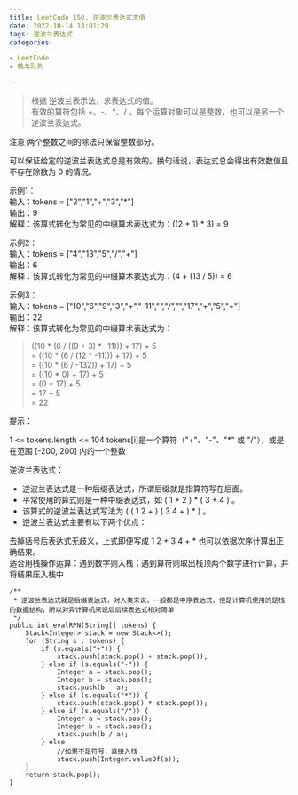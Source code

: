 ```yaml
---
title: LeetCode 150. 逆波兰表达式求值
date: 2022-10-14 18:01:29
tags: 逆波兰表达式
categories:

- LeetCode
- 栈与队列

---
```


> 根据 逆波兰表示法，求表达式的值。  
> 有效的算符包括 +、-、*、/ 。每个运算对象可以是整数，也可以是另一个逆波兰表达式。
>


<!--more-->
注意 两个整数之间的除法只保留整数部分。

可以保证给定的逆波兰表达式总是有效的。换句话说，表达式总会得出有效数值且不存在除数为 0 的情况。

示例1：  
输入：tokens = ["2","1","+","3","*"]  
输出：9  
解释：该算式转化为常见的中缀算术表达式为：((2 + 1) * 3) = 9

示例2：  
输入：tokens = ["4","13","5","/","+"]  
输出：6  
解释：该算式转化为常见的中缀算术表达式为：(4 + (13 / 5)) = 6

示例3：  
输入：tokens = ["10","6","9","3","+","-11","*","/","*","17","+","5","+"]  
输出：22  
解释：该算式转化为常见的中缀算术表达式为：
> ((10 * (6 / ((9 + 3) * -11))) + 17) + 5  
> = ((10 * (6 / (12 * -11))) + 17) + 5  
> = ((10 * (6 / -132)) + 17) + 5  
> = ((10 * 0) + 17) + 5  
> = (0 + 17) + 5  
> = 17 + 5  
> = 22

提示：

1 <= tokens.length <= 104
tokens[i]是一个算符（"+"、"-"、"*" 或 "/"），或是在范围 [-200, 200] 内的一个整数

逆波兰表达式：

* 逆波兰表达式是一种后缀表达式，所谓后缀就是指算符写在后面。
* 平常使用的算式则是一种中缀表达式，如 ( 1 + 2 ) * ( 3 + 4 ) 。
* 该算式的逆波兰表达式写法为 ( ( 1 2 + ) ( 3 4 + ) * ) 。
* 逆波兰表达式主要有以下两个优点：

去掉括号后表达式无歧义，上式即便写成 1 2 + 3 4 + * 也可以依据次序计算出正确结果。  
适合用栈操作运算：遇到数字则入栈；遇到算符则取出栈顶两个数字进行计算，并将结果压入栈中

```
/**
 * 逆波兰表达式就是后缀表达式，对人类来说，一般都是中序表达式，但是计算机使用的是栈的数据结构，所以对弈计算机来说后后续表达式相对简单
 */
public int evalRPN(String[] tokens) {
    Stack<Integer> stack = new Stack<>();
    for (String s : tokens) {
        if (s.equals("+")) {
            stack.push(stack.pop() + stack.pop());
        } else if (s.equals("-")) {
            Integer a = stack.pop();
            Integer b = stack.pop();
            stack.push(b - a);
        } else if (s.equals("*")) {
            stack.push(stack.pop() * stack.pop());
        } else if (s.equals("/")) {
            Integer a = stack.pop();
            Integer b = stack.pop();
            stack.push(b / a);
        } else
            //如果不是符号，直接入栈
            stack.push(Integer.valueOf(s));
    }
    return stack.pop();
}
    
```
